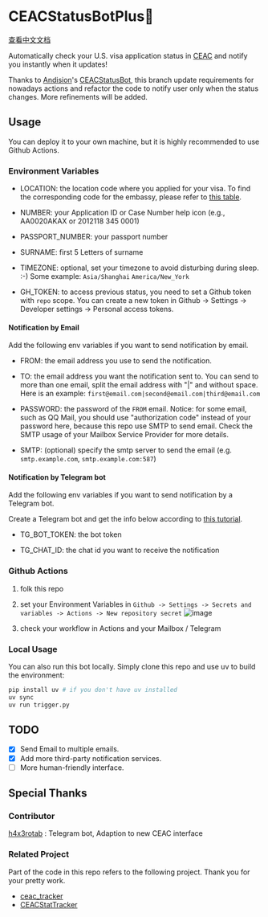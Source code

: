 # CEACStatusBotPlus🤖

[查看中文文档](README.Chinese.md)

Automatically check your U.S. visa application status in [CEAC](https://ceac.state.gov/CEACStatTracker/Status.aspx?App=NIV) and notify you instantly when it updates! 

Thanks to [Andision](https://github.com/Andision)'s [CEACStatusBot](https://github.com/Andision/CEACStatusBot), this branch update requirements for nowadays actions and refactor the code to notify user only when the status changes. More refinements will be added.

## Usage

You can deploy it to your own machine, but it is highly recommended to use Github Actions. 

### Environment Variables

- LOCATION: the location code where you applied for your visa. To find the corresponding code for the embassy, please refer to [this table](LOCATION.md).

- NUMBER: your Application ID or Case Number help icon (e.g., AA0020AKAX or 2012118 345 0001) 

- PASSPORT_NUMBER: your passport number

- SURNAME: first 5 Letters of surname

- TIMEZONE: optional, set your timezone to avoid disturbing during sleep. :-) Some example: `Asia/Shanghai` `America/New_York`

- GH_TOKEN: to access previous status, you need to set a Github token with `repo` scope. You can create a new token in Github -> Settings -> Developer settings -> Personal access tokens.

#### Notification by Email

Add the following env variables if you want to send notification by email.

- FROM: the email address you use to send the notification.

- TO: the email address you want the notification sent to. You can send to more than one email, split the email address with "|" and without space. Here is an example: `first@email.com|second@email.com|third@email.com`

- PASSWORD: the password of the `FROM` email. Notice: for some email, such as QQ Mail, you should use "authorization code" instead of your password here, because this repo use SMTP to send email. Check the SMTP usage of your Mailbox Service Provider for more details.

- SMTP: (optional) specify the smtp server to send the email (e.g. `smtp.example.com`, `smtp.example.com:587`)

#### Notification by Telegram bot

Add the following env variables if you want to send notification by a Telegram bot.

Create a Telegram bot and get the info below according to [this tutorial](https://gist.github.com/nafiesl/4ad622f344cd1dc3bb1ecbe468ff9f8a).

- TG_BOT_TOKEN: the bot token

- TG_CHAT_ID: the chat id you want to receive the notification

### Github Actions

1. folk this repo

2. set your Environment Variables in `Github -> Settings -> Secrets and variables -> Actions -> New repository secret`
![image](docs/github.new.secret.png)

3. check your workflow in Actions and your Mailbox / Telegram

### Local Usage
You can also run this bot locally. Simply clone this repo and use uv to build the environment:

```bash
pip install uv # if you don't have uv installed
uv sync
uv run trigger.py
```

## TODO

- [x] Send Email to multiple emails.
- [x] Add more third-party notification services.
- [ ] More human-friendly interface.

## Special Thanks

### Contributor

[h4x3rotab](https://github.com/h4x3rotab) : Telegram bot, Adaption to new CEAC interface

### Related Project

Part of the code in this repo refers to the following project. Thank you for your pretty work.

- [ceac_tracker](https://github.com/lixin-wei/ceac_tracker)
- [CEACStatTracker](https://github.com/yuzeming/CEACStatTracker)